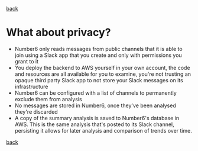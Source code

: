 [back](./)

# What about privacy?

- Number6 only reads messages from public channels that it is able to join using a Slack app that you create and only with permissions you grant to it
- You deploy the backend to AWS yourself in your own account, the code and resources are all available for you to examine, you're not trusting an opaque third party Slack app to not store your Slack messages on its infrastructure
- Number6 can be configured with a list of channels to permanently exclude them from analysis
- No messages are stored in Number6, once they've been analysed they're discarded
- A copy of the summary analysis is saved to Number6's database in AWS. This is the same analysis that's posted to its Slack channel, persisting it allows for later analysis and comparison of trends over time.

[back](./)